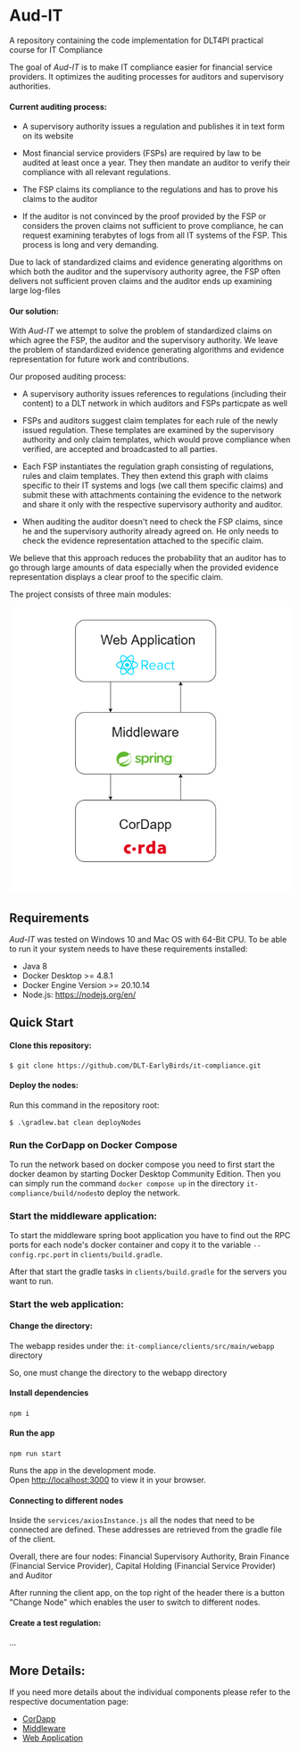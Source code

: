 # Aud-IT

A repository containing the code implementation for DLT4PI practical course for IT Compliance

The goal of _Aud-IT_ is to make IT compliance easier for financial service providers. It optimizes the auditing processes for auditors and supervisory authorities.

#### Current auditing process:

- A supervisory authority issues a regulation and publishes it in text form on its website

- Most financial service providers (FSPs) are required by law to be audited at least once a year. They then mandate an auditor to verify their compliance with all relevant regulations.

- The FSP claims its compliance to the regulations and has to prove his claims to the auditor

- If the auditor is not convinced by the proof provided by the FSP or considers the proven claims not sufficient to prove compliance, he can request examining terabytes of logs from all IT systems of the FSP. This process is long and very demanding.

Due to lack of standardized claims and evidence generating algorithms on which both the auditor and the supervisory authority agree, the FSP often delivers not sufficient proven claims and the auditor ends up examining large log-files

#### Our solution:

With _Aud-IT_ we attempt to solve the problem of standardized claims on which agree the FSP, the auditor and the supervisory authority. We leave the problem of standardized evidence generating algorithms and evidence representation for future work and contributions.

Our proposed auditing process:

- A supervisory authority issues references to regulations (including their content) to a DLT network in which auditors and FSPs particpate as well

- FSPs and auditors suggest claim templates for each rule of the newly issued regulation. These templates are examined by the supervisory authority and only claim templates, which would prove compliance when verified, are accepted and broadcasted to all parties.

- Each FSP instantiates the regulation graph consisting of regulations, rules and claim templates. They then extend this graph with claims specific to their IT systems and logs (we call them specific claims) and submit these with attachments containing the evidence to the network and share it only with the respective supervisory authority and auditor.

- When auditing the auditor doesn't need to check the FSP claims, since he and the supervisory authority already agreed on. He only needs to check the evidence representation attached to the specific claim.

We believe that this approach reduces the probability that an auditor has to go through large amounts of data especially when the provided evidence representation displays a clear proof to the specific claim.

The project consists of three main modules:

![modules](docs/media/modules.png "Title")

## Requirements

_Aud-IT_ was tested on Windows 10 and Mac OS with 64-Bit CPU. To be able to run it your system needs to have these requirements installed:

- Java 8
- Docker Desktop >= 4.8.1
- Docker Engine Version >= 20.10.14
- Node.js: https://nodejs.org/en/

## Quick Start

#### Clone this repository:

```console
$ git clone https://github.com/DLT-EarlyBirds/it-compliance.git
```

#### Deploy the nodes:

Run this command in the repository root:

```console
$ .\gradlew.bat clean deployNodes
```

### Run the CorDapp on Docker Compose

To run the network based on docker compose you need to first start the docker deamon by starting Docker Desktop Community Edition.
Then you can simply run the command `docker compose up` in the directory `it-compliance/build/nodes`to deploy the network.

### Start the middleware application:

To start the middleware spring boot application you have to find out the RPC ports for each node's docker container and copy it to the variable `--config.rpc.port` in `clients/build.gradle`.

After that start the gradle tasks in `clients/build.gradle` for the servers you want to run.

### Start the web application:


#### Change the directory:

The webapp resides under the: `it-compliance/clients/src/main/webapp` directory

So, one must change the directory to the webapp directory

#### Install dependencies

`npm i`

#### Run the app

`npm run start`

Runs the app in the development mode.\
Open [http://localhost:3000](http://localhost:3000) to view it in your browser.

#### Connecting to different nodes

Inside the `services/axiosInstance.js` all the nodes that need to be connected are defined. These addresses are retrieved from the gradle file of the client.

Overall, there are four nodes: Financial Supervisory Authority, Brain Finance (Financial Service Provider), Capital Holding (Financial Service Provider) and Auditor

After running the client app, on the top right of the header there is a button "Change Node" which enables the user to switch to different nodes.

#### Create a test regulation:

...

## More Details:

If you need more details about the individual components please refer to the respective documentation page:

- [CorDapp](docs/cordapp.md)
- [Middleware](docs/middleware.md)
- [Web Application](docs/webapp.md)
